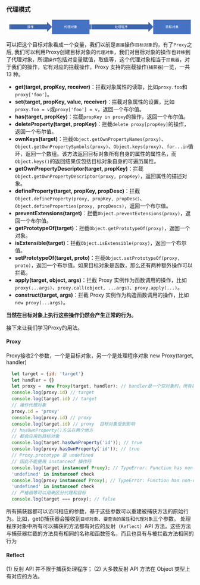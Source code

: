 ### 代理模式

![代理模式](../images/image-20210421155727909.png)

可以把这个目标对象看成一个变量，我们以前是`直接`操作`目标对象`的，有了`Proxy`之后, 我们可以利用Proxy创建目标对象的`代理对象`，我们对目标对象的操作也`转移`到了代理对象，所谓`操作`包括对变量赋值，取值等，这个代理对象相当于`拦截器`，对于我们的操作，它有对应的拦截操作，Proxy 支持的拦截操作(`捕获器`)一览，一共 13 种。

- **get(target, propKey, receiver)**：拦截对象属性的读取，比如`proxy.foo`和`proxy['foo']`。
- **set(target, propKey, value, receiver)**：拦截对象属性的设置，比如`proxy.foo = v`或`proxy['foo'] = v`，返回一个布尔值。
- **has(target, propKey)**：拦截`propKey in proxy`的操作，返回一个布尔值。
- **deleteProperty(target, propKey)**：拦截`delete proxy[propKey]`的操作，返回一个布尔值。
- **ownKeys(target)**：拦截`Object.getOwnPropertyNames(proxy)`、`Object.getOwnPropertySymbols(proxy)`、`Object.keys(proxy)`、`for...in`循环，返回一个数组。该方法返回目标对象所有自身的属性的属性名，而`Object.keys()`的返回结果仅包括目标对象自身的可遍历属性。
- **getOwnPropertyDescriptor(target, propKey)**：拦截`Object.getOwnPropertyDescriptor(proxy, propKey)`，返回属性的描述对象。
- **defineProperty(target, propKey, propDesc)**：拦截`Object.defineProperty(proxy, propKey, propDesc）`、`Object.defineProperties(proxy, propDescs)`，返回一个布尔值。
- **preventExtensions(target)**：拦截`Object.preventExtensions(proxy)`，返回一个布尔值。
- **getPrototypeOf(target)**：拦截`Object.getPrototypeOf(proxy)`，返回一个对象。
- **isExtensible(target)**：拦截`Object.isExtensible(proxy)`，返回一个布尔值。
- **setPrototypeOf(target, proto)**：拦截`Object.setPrototypeOf(proxy, proto)`，返回一个布尔值。如果目标对象是函数，那么还有两种额外操作可以拦截。
- **apply(target, object, args)**：拦截 Proxy 实例作为函数调用的操作，比如`proxy(...args)`、`proxy.call(object, ...args)`、`proxy.apply(...)`。
- **construct(target, args)**：拦截 Proxy 实例作为构造函数调用的操作，比如`new proxy(...args)`。

**当然在目标对象上执行这些操作仍然会产生正常的行为。**

接下来让我们学习Proxy的用法。

#### Proxy

Proxy接收2个参数，一个是目标对象，另一个是处理程序对象 new Proxy(target, handler)

```javascript
  let target = {id: 'target'}
  let handler = {}
  let proxy =  new Proxy(target, handler); // handler是一个空对象时，所有操作畅通无阻地抵达目标对象
  console.log(proxy.id) // target
  console.log(target.id) // target
  // 操作代理对象
  proxy.id = 'proxy'
  console.log(proxy.id) // proxy
  console.log(target.id) // proxy  目标对象受到影响
  // hasOwnProperty()方法在两个地方
  // 都会应用到目标对象
  console.log(target.hasOwnProperty('id')); // true 
  console.log(proxy.hasOwnProperty('id')); // true 
  // Proxy.prototype 是 undefined 
  // 因此不能使用 instanceof 操作符
  console.log(target instanceof Proxy); // TypeError: Function has non-object prototype 
  'undefined' in instanceof check 
  console.log(proxy instanceof Proxy); // TypeError: Function has non-object prototype 
  'undefined' in instanceof check 
  // 严格相等可以用来区分代理和目标
  console.log(target === proxy); // false 

```
所有捕获器都可以访问相应的参数，基于这些参数可以重建被捕获方法的原始行为。比如，get()捕获器会接收到`目标对象`、`要查询的属性`和`代理对象`三个参数。
处理程序对象中所有可以捕获的方法都有对应的反射（`Reflect`）API 方法。这些方法与捕获器拦截的方法具有相同的名称和函数签名，而且也具有与被拦截方法相同的行为

#### Reflect 
(1) 反射 API 并不限于捕获处理程序；
(2) 大多数反射 API 方法在 Object 类型上有对应的方法。